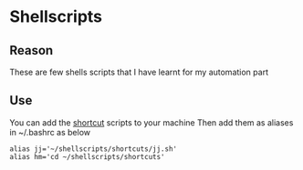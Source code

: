 # Shellscripts

## Reason 
These are few shells scripts that I have learnt for my automation part 

## Use
You can add the [shortcut](https://github.com/YashrajRathi/Shellscripts/tree/main/shortcuts) scripts to your machine
Then add them as aliases in ~/.bashrc as below
`````````````````````````````````````````````
alias jj='~/shellscripts/shortcuts/jj.sh'
alias hm='cd ~/shellscripts/shortcuts'
`````````````````````````````````````````````

